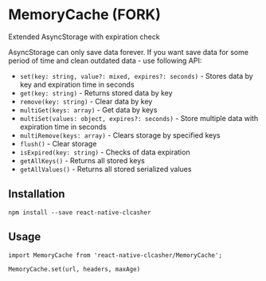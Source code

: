 # MemoryCache (FORK)

Extended AsyncStorage with expiration check

AsyncStorage can only save data forever. If you want save data for some period of time and clean outdated data -
use following API:

- `set(key: string, value?: mixed, expires?: seconds)` - Stores data by key and expiration time in seconds
- `get(key: string)` - Returns stored data by key
- `remove(key: string)` - Clear data by key
- `multiGet(keys: array)` - Get data by keys
- `multiSet(values: object, expires?: seconds)` - Store multiple data with expiration time in seconds
- `multiRemove(keys: array)` - Clears storage by specified keys
- `flush()` - Clear storage
- `isExpired(key: string)` - Checks of data expiration
- `getAllKeys()` - Returns all stored keys
- `getAllValues()` - Returns all stored serialized values

## Installation

```
npm install --save react-native-clcasher
```

## Usage

```
import MemoryCache from 'react-native-clcasher/MemoryCache';

MemoryCache.set(url, headers, maxAge)
```
